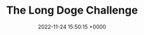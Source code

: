 ---
title: "The Long Doge Challenge"
link: "https://longdogechallenge.com"
date: "2022-11-24 15:50:15 +0000"
---